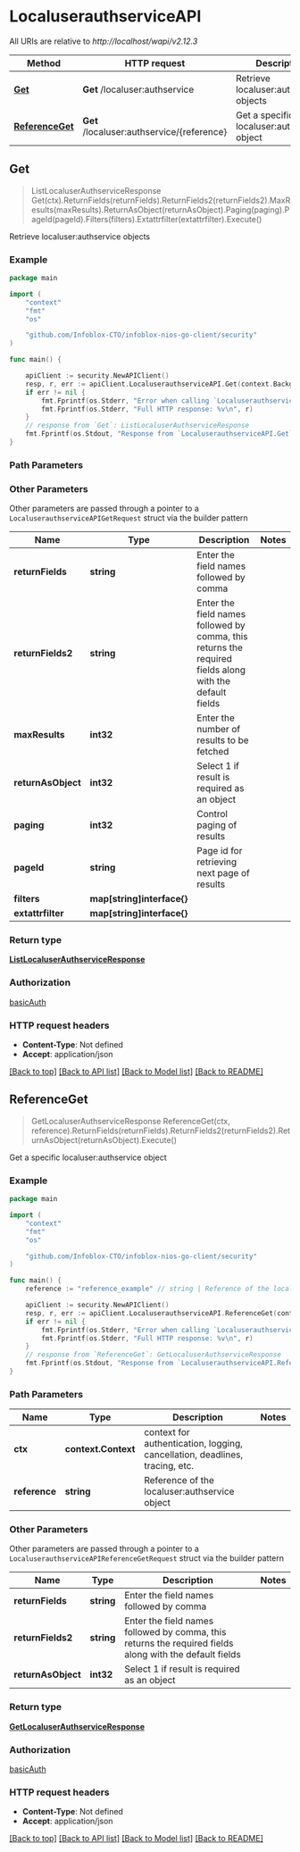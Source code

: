 # LocaluserauthserviceAPI

All URIs are relative to *http://localhost/wapi/v2.12.3*

Method | HTTP request | Description
------------- | ------------- | -------------
[**Get**](LocaluserauthserviceAPI.md#Get) | **Get** /localuser:authservice | Retrieve localuser:authservice objects
[**ReferenceGet**](LocaluserauthserviceAPI.md#ReferenceGet) | **Get** /localuser:authservice/{reference} | Get a specific localuser:authservice object



## Get

> ListLocaluserAuthserviceResponse Get(ctx).ReturnFields(returnFields).ReturnFields2(returnFields2).MaxResults(maxResults).ReturnAsObject(returnAsObject).Paging(paging).PageId(pageId).Filters(filters).Extattrfilter(extattrfilter).Execute()

Retrieve localuser:authservice objects



### Example

```go
package main

import (
	"context"
	"fmt"
	"os"

	"github.com/Infoblox-CTO/infoblox-nios-go-client/security"
)

func main() {

	apiClient := security.NewAPIClient()
	resp, r, err := apiClient.LocaluserauthserviceAPI.Get(context.Background()).Execute()
	if err != nil {
		fmt.Fprintf(os.Stderr, "Error when calling `LocaluserauthserviceAPI.Get``: %v\n", err)
		fmt.Fprintf(os.Stderr, "Full HTTP response: %v\n", r)
	}
	// response from `Get`: ListLocaluserAuthserviceResponse
	fmt.Fprintf(os.Stdout, "Response from `LocaluserauthserviceAPI.Get`: %v\n", resp)
}
```

### Path Parameters



### Other Parameters

Other parameters are passed through a pointer to a `LocaluserauthserviceAPIGetRequest` struct via the builder pattern


Name | Type | Description  | Notes
------------- | ------------- | ------------- | -------------
**returnFields** | **string** | Enter the field names followed by comma | 
**returnFields2** | **string** | Enter the field names followed by comma, this returns the required fields along with the default fields | 
**maxResults** | **int32** | Enter the number of results to be fetched | 
**returnAsObject** | **int32** | Select 1 if result is required as an object | 
**paging** | **int32** | Control paging of results | 
**pageId** | **string** | Page id for retrieving next page of results | 
**filters** | **map[string]interface{}** |  | 
**extattrfilter** | **map[string]interface{}** |  | 

### Return type

[**ListLocaluserAuthserviceResponse**](ListLocaluserAuthserviceResponse.md)

### Authorization

[basicAuth](../README.md#basicAuth)

### HTTP request headers

- **Content-Type**: Not defined
- **Accept**: application/json

[[Back to top]](#) [[Back to API list]](../README.md#documentation-for-api-endpoints)
[[Back to Model list]](../README.md#documentation-for-models)
[[Back to README]](../README.md)


## ReferenceGet

> GetLocaluserAuthserviceResponse ReferenceGet(ctx, reference).ReturnFields(returnFields).ReturnFields2(returnFields2).ReturnAsObject(returnAsObject).Execute()

Get a specific localuser:authservice object



### Example

```go
package main

import (
	"context"
	"fmt"
	"os"

	"github.com/Infoblox-CTO/infoblox-nios-go-client/security"
)

func main() {
	reference := "reference_example" // string | Reference of the localuser:authservice object

	apiClient := security.NewAPIClient()
	resp, r, err := apiClient.LocaluserauthserviceAPI.ReferenceGet(context.Background(), reference).Execute()
	if err != nil {
		fmt.Fprintf(os.Stderr, "Error when calling `LocaluserauthserviceAPI.ReferenceGet``: %v\n", err)
		fmt.Fprintf(os.Stderr, "Full HTTP response: %v\n", r)
	}
	// response from `ReferenceGet`: GetLocaluserAuthserviceResponse
	fmt.Fprintf(os.Stdout, "Response from `LocaluserauthserviceAPI.ReferenceGet`: %v\n", resp)
}
```

### Path Parameters


Name | Type | Description  | Notes
------------- | ------------- | ------------- | -------------
**ctx** | **context.Context** | context for authentication, logging, cancellation, deadlines, tracing, etc.
**reference** | **string** | Reference of the localuser:authservice object | 

### Other Parameters

Other parameters are passed through a pointer to a `LocaluserauthserviceAPIReferenceGetRequest` struct via the builder pattern


Name | Type | Description  | Notes
------------- | ------------- | ------------- | -------------
**returnFields** | **string** | Enter the field names followed by comma | 
**returnFields2** | **string** | Enter the field names followed by comma, this returns the required fields along with the default fields | 
**returnAsObject** | **int32** | Select 1 if result is required as an object | 

### Return type

[**GetLocaluserAuthserviceResponse**](GetLocaluserAuthserviceResponse.md)

### Authorization

[basicAuth](../README.md#basicAuth)

### HTTP request headers

- **Content-Type**: Not defined
- **Accept**: application/json

[[Back to top]](#) [[Back to API list]](../README.md#documentation-for-api-endpoints)
[[Back to Model list]](../README.md#documentation-for-models)
[[Back to README]](../README.md)

